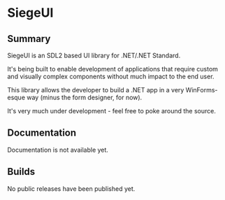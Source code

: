 # SiegeUI

## Summary
SiegeUI is an SDL2 based UI library for .NET/.NET Standard.

It's being built to enable development of applications that require custom and visually complex components  without much impact to the end user.

This library allows the developer to build a .NET app in a very WinForms-esque way (minus the form designer, for now).

It's very much under development - feel free to poke around the source.

## Documentation
Documentation is not available yet.

## Builds
No public releases have been published yet.
